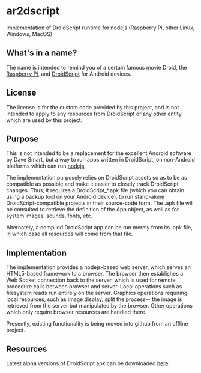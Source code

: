 # ar2dscript
Implementation of DroidScript runtime for nodejs (Raspberry Pi, other Linux, Windows, MacOS)

<h2>What's in a name?</h2>

The name is intended to remind you of a certain famous movie Droid, the 
<a href="https://www.raspberrypi.org/">Raspberry Pi</a>, and
<a href="https://play.google.com/store/apps/details?id=com.smartphoneremote.androidscriptfree">DroidScript</a> for Android devices.

<h2>License</h2>

The license is for the custom code provided by this project, and is not intended to apply to
any resources from DroidScript or any other entity which are used by this project.

<h2>Purpose</h2>

This is not intended to be a replacement for the excellent Android software by Dave Smart,
but a way to run apps written in DroidScript, on non-Android platforms which can run 
<a href="https://nodejs.org/">nodejs</a>.

The implementation purposely relies on DroidScript assets so as to be as compatible as possible
and make it easier to closely track DroidScript changes.  Thus, it requires a DroidScript_*.apk
file (which you can obtain using a backup tool on your Android device), to run stand-alone
DroidScript-compatible projects in their source-code form.  The .apk file will be consulted to
retrieve the definition of the App object, as well as for system images, sounds, fonts, etc.

Alternately, a compiled DroidScript app can be run merely from its .apk file, in which case all
resources will come from that file.

<h2>Implementation</h2>

The implementation provides a nodejs-based web server, which serves an HTML5-based framework to
a browser.  The browser then establishes a Web Socket connection back to the server, which is
used for remote procedure calls between browser and server.  Local operations such as filesystem
reads run entirely on the server.  Graphics operations requiring local resources, such as image
display, split the process-- the image is retrieved from the server but manipulated by the browser.
Other operations which only require browser resources are handled there.

Presently, existing functionality is being moved into github from an offline project.

<h2>Resources</h2>
Latest alpha versions of DroidScript apk can be downloaded
<a href="http://androidscript.org/alpha/">here</a>
